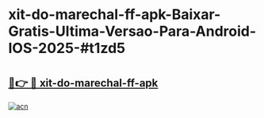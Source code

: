 # xit-do-marechal-ff-apk-Baixar-Gratis-Ultima-Versao-Para-Android-IOS-2025-#t1zd5

# <h2><a href="https://ainizakaria.my?title=xit-do-marechal-ff-apk&ref=24M">🔗👉 🔴 xit-do-marechal-ff-apk</a></h2>

[![acn](https://github.com/user-attachments/assets/0f9c940e-d8b0-45ae-aac7-cd30a18b3e1c)](https://ainizakaria.my?title=xit-do-marechal-ff-apk&ref=24M)

